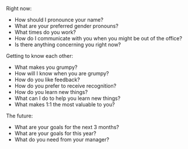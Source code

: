 Right now:

- How should I pronounce your name?
- What are your preferred gender pronouns?
- What times do you work?
- How do I communicate with you when you might be out of the office?
- Is there anything concerning you right now?

Getting to know each other:

- What makes you grumpy?
- How will I know when you are grumpy?
- How do you like feedback?
- How do you prefer to receive recognition?
- How do you learn new things?
- What can I do to help you learn new things?
- What makes 1:1 the most valuable to you?

The future:

- What are your goals for the next 3 months?
- What are your goals for this year?
- What do you need from your manager?
